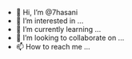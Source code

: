 - 👋 Hi, I’m @7hasani
- 👀 I’m interested in ...
- 🌱 I’m currently learning ...
- 💞️ I’m looking to collaborate on ...
- 📫 How to reach me ...

<!---
7hasani/7hasani is a ✨ special ✨ repository because its `README.md` (this file) appears on your GitHub profile.
You can click the Preview link to take a look at your changes.
--->
